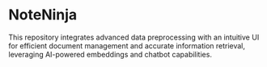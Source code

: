 # NoteNinja
This repository integrates advanced data preprocessing with an intuitive UI for efficient document management and accurate information retrieval, leveraging AI-powered embeddings and chatbot capabilities.
